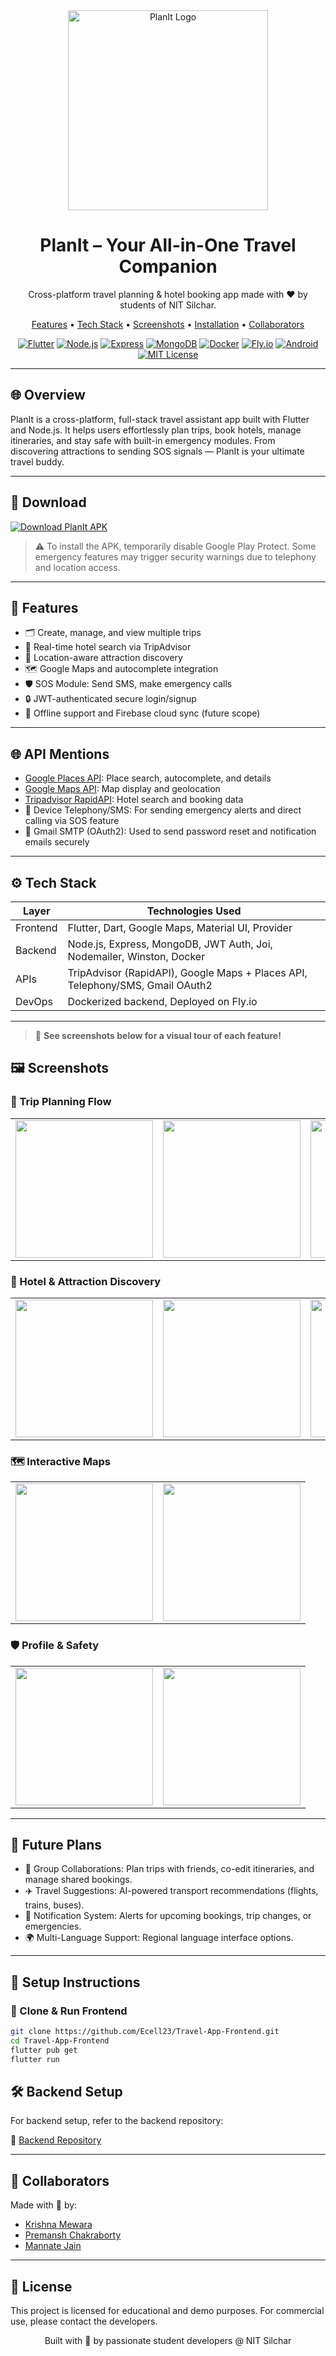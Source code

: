 <div align="center">

<img src="screenshots/app_logo.png" alt="PlanIt Logo" width="320"/>

<h1>PlanIt – Your All-in-One Travel Companion</h1>

<p>
Cross-platform travel planning & hotel booking app made with ❤️ by students of NIT Silchar.
</p>

<a href="#-features">Features</a> •
<a href="#️-tech-stack">Tech Stack</a> •
<a href="#️-screenshots">Screenshots</a> •
<a href="#-setup-instructions">Installation</a> •
<a href="#-collaborators">Collaborators</a>


[![Flutter](https://img.shields.io/badge/Flutter-3.x-blue?logo=flutter)](https://flutter.dev)
[![Node.js](https://img.shields.io/badge/Node.js-18.x-green?logo=node.js)](https://nodejs.org)
[![Express](https://img.shields.io/badge/Express.js-4.x-black?logo=express)](https://expressjs.com)
[![MongoDB](https://img.shields.io/badge/MongoDB-6.x-brightgreen?logo=mongodb)](https://mongodb.com)
[![Docker](https://img.shields.io/badge/Docker-🟦-blue?logo=docker)](https://www.docker.com/)
[![Fly.io](https://img.shields.io/badge/Deployed%20on-Fly.io-blueviolet?logo=flydotio)](https://fly.io)
[![Android](https://img.shields.io/badge/Platform-Android-green?logo=android)](https://android.com)
[![MIT License](https://img.shields.io/badge/License-MIT-yellow.svg)](LICENSE)

---


</div >

## 🌐 Overview

PlanIt is a cross-platform, full-stack travel assistant app built with Flutter and Node.js. It helps users effortlessly plan trips, book hotels, manage itineraries, and stay safe with built-in emergency modules. From discovering attractions to sending SOS signals — PlanIt is your ultimate travel buddy.

---

## 📱 Download

<a href="https://limewire.com/d/UElzq#5q0PLAEtNJ" target="_blank">
  <img src="https://img.shields.io/badge/Download%20APK-PlanIt-blueviolet?logo=android&logoColor=white&style=for-the-badge" alt="Download PlanIt APK"/>
</a>

> ⚠️ To install the APK, temporarily disable Google Play Protect. Some emergency features may trigger security warnings due to telephony and location access.

---

## 🚀 Features

- 🗂️ Create, manage, and view multiple trips
- 🏨 Real-time hotel search via TripAdvisor
- 📍 Location-aware attraction discovery
- 🗺️ Google Maps and autocomplete integration
- 🛡️ SOS Module: Send SMS, make emergency calls
- 🔒 JWT-authenticated secure login/signup
- 📱 Offline support and Firebase cloud sync (future scope)
---

## 🌐 API Mentions

- [Google Places API](https://developers.google.com/maps/documentation/places/web-service/overview): Place search, autocomplete, and details
- [Google Maps API](https://developers.google.com/maps/documentation/maps-static/overview): Map display and geolocation
- [Tripadvisor RapidAPI](https://rapidapi.com/apidojo/api/tripadvisor-com): Hotel search and booking data
- 📲 Device Telephony/SMS: For sending emergency alerts and direct calling via SOS feature
- 📧 Gmail SMTP (OAuth2): Used to send password reset and notification emails securely

---

## ⚙️ Tech Stack

| Layer      | Technologies Used                                                                 |
|------------|------------------------------------------------------------------------------------|
| Frontend   | Flutter, Dart, Google Maps, Material UI, Provider                                 |
| Backend    | Node.js, Express, MongoDB, JWT Auth, Joi, Nodemailer, Winston, Docker             |
| APIs       | TripAdvisor (RapidAPI), Google Maps + Places API, Telephony/SMS, Gmail OAuth2     |
| DevOps     | Dockerized backend, Deployed on Fly.io                                             |

---

> 📸 **See screenshots below for a visual tour of each feature!**


## 🖼️ Screenshots

### 🧭 Trip Planning Flow
<table><tr>
<td><img src="screenshots/tripflow1.jpg" width="220"/></td>
<td><img src="screenshots/tripflow2.jpg" width="220"/></td>
<td><img src="screenshots/tripflow3.jpg" width="220"/></td>
<td><img src="screenshots/tripflow4.jpg" width="220"/></td>
</tr></table>

### 🏨 Hotel & Attraction Discovery
<table><tr>
<td><img src="screenshots/hotelsandattractions1.jpg" width="220"/></td>
<td><img src="screenshots/hotelsandattractions2.jpg" width="220"/></td>
<td><img src="screenshots/hotelsandattractions3.jpg" width="220"/></td>
</tr></table>

### 🗺️ Interactive Maps
<table><tr>
<td><img src="screenshots/maps1.jpg" width="220"/></td>
<td><img src="screenshots/maps2.jpg" width="220"/></td>
</tr></table>

### 🛡️ Profile & Safety
<table><tr>
<td><img src="screenshots/profileandsafety1.jpg" width="220"/></td>
<td><img src="screenshots/profileandsafety2.jpg" width="220"/></td>
</tr></table>

---

## 🚧 Future Plans

- 🤝 Group Collaborations: Plan trips with friends, co-edit itineraries, and manage shared bookings.
- ✈️ Travel Suggestions: AI-powered transport recommendations (flights, trains, buses).
- 🔔 Notification System: Alerts for upcoming bookings, trip changes, or emergencies.
- 🌍 Multi-Language Support: Regional language interface options.

---

## 🧰 Setup Instructions

### 🔧 Clone & Run Frontend

```bash
git clone https://github.com/Ecell23/Travel-App-Frontend.git
cd Travel-App-Frontend
flutter pub get
flutter run

```

## 🛠️ Backend Setup

For backend setup, refer to the backend repository:

🔗 [Backend Repository](https://github.com/Ecell23/Travel-App) 

---

## 👥 Collaborators

Made with 💙 by:

- [Krishna Mewara](https://github.com/DeathGun44)
- [Premansh Chakraborty](https://github.com/PremanshChakraborty) 
- [Mannate Jain](https://github.com/Mannate14)

---

## 📝 License

This project is licensed for educational and demo purposes. For commercial use, please contact the developers.

<div align="center">

Built with 🚀 by passionate student developers @ NIT Silchar

</div>

